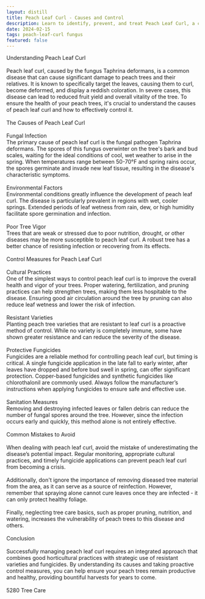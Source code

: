 ```yaml
---
layout: distill
title: Peach Leaf Curl - Causes and Control
description: Learn to identify, prevent, and treat Peach Leaf Curl, a common fungal disease in peach trees, for healthier orchards.
date: 2024-02-15
tags: peach-leaf-curl fungus
featured: false
---
```


Understanding Peach Leaf Curl<br /><br />Peach leaf curl, caused by the fungus Taphrina deformans, is a common disease that can cause significant damage to peach trees and their relatives. It is known to specifically target the leaves, causing them to curl, become deformed, and display a reddish coloration. In severe cases, this disease can lead to reduced fruit yield and overall vitality of the tree. To ensure the health of your peach trees, it's crucial to understand the causes of peach leaf curl and how to effectively control it.<br /><br />The Causes of Peach Leaf Curl<br /><br />Fungal Infection<br />The primary cause of peach leaf curl is the fungal pathogen Taphrina deformans. The spores of this fungus overwinter on the tree's bark and bud scales, waiting for the ideal conditions of cool, wet weather to arise in the spring. When temperatures range between 50-70°F and spring rains occur, the spores germinate and invade new leaf tissue, resulting in the disease's characteristic symptoms.<br /><br />Environmental Factors<br />Environmental conditions greatly influence the development of peach leaf curl. The disease is particularly prevalent in regions with wet, cooler springs. Extended periods of leaf wetness from rain, dew, or high humidity facilitate spore germination and infection.<br /><br />Poor Tree Vigor<br />Trees that are weak or stressed due to poor nutrition, drought, or other diseases may be more susceptible to peach leaf curl. A robust tree has a better chance of resisting infection or recovering from its effects.<br /><br />Control Measures for Peach Leaf Curl<br /><br />Cultural Practices<br />One of the simplest ways to control peach leaf curl is to improve the overall health and vigor of your trees. Proper watering, fertilization, and pruning practices can help strengthen trees, making them less hospitable to the disease. Ensuring good air circulation around the tree by pruning can also reduce leaf wetness and lower the risk of infection.<br /><br />Resistant Varieties<br />Planting peach tree varieties that are resistant to leaf curl is a proactive method of control. While no variety is completely immune, some have shown greater resistance and can reduce the severity of the disease.<br /><br />Protective Fungicides<br />Fungicides are a reliable method for controlling peach leaf curl, but timing is critical. A single fungicide application in the late fall to early winter, after leaves have dropped and before bud swell in spring, can offer significant protection. Copper-based fungicides and synthetic fungicides like chlorothalonil are commonly used. Always follow the manufacturer’s instructions when applying fungicides to ensure safe and effective use.<br /><br />Sanitation Measures<br />Removing and destroying infected leaves or fallen debris can reduce the number of fungal spores around the tree. However, since the infection occurs early and quickly, this method alone is not entirely effective.<br /><br />Common Mistakes to Avoid<br /><br />When dealing with peach leaf curl, avoid the mistake of underestimating the disease’s potential impact. Regular monitoring, appropriate cultural practices, and timely fungicide applications can prevent peach leaf curl from becoming a crisis.<br /><br />Additionally, don't ignore the importance of removing diseased tree material from the area, as it can serve as a source of reinfection. However, remember that spraying alone cannot cure leaves once they are infected - it can only protect healthy foliage.<br /><br />Finally, neglecting tree care basics, such as proper pruning, nutrition, and watering, increases the vulnerability of peach trees to this disease and others.<br /><br />Conclusion<br /><br />Successfully managing peach leaf curl requires an integrated approach that combines good horticultural practices with strategic use of resistant varieties and fungicides. By understanding its causes and taking proactive control measures, you can help ensure your peach trees remain productive and healthy, providing bountiful harvests for years to come.<br /><br />5280 Tree Care
